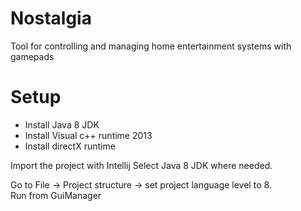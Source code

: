 Nostalgia
=========

Tool for controlling and managing home entertainment systems with gamepads

Setup
=====

* Install Java 8 JDK
* Install Visual c++ runtime 2013
* Install directX runtime

Import the project with Intellij
Select Java 8 JDK where needed.

Go to File -> Project structure -> set project language level to 8.  
Run from GuiManager
